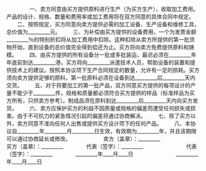 
 



　　
　　一、卖方同意由买方提供原料进行生产（为买方生产），收取加工费用。产品的设计、规格、数量和费用率或加工费用将在双方同意的具体合同中规定。
　　二、按照规定，买方同意向卖方提供必需的加工设备、生产设备和维修工具，总价值为_________元。
　　三、为补偿由买方提供的设备费用，一个为发票金额_________％的特别折扣将从加工费用中扣除。这种扣除从卖方所提供的第一批货物开始，直到设备的总价值完全得到偿还为止。买方将向卖方免费提供原料和铸模。
　　四、由买方提供的所有设备分一批或多批装运，最迟必须在_________年年底前到达_________港，买方将向_________派遣技术人员，帮助设备的装置和提供技术上的建议。按照本协议项下生产合同规定的数量，允许有一定的损耗。买方须向卖方提供足够的原料，第一批原料必须在设备到达_________后_________天内交货。
　　五、对于将要加工的第一批产品，双方同意买方提供的每项设计的产量不能少于_________件，规格和质量都必须符合买方提供的样品（标准样品为买方所有，只供卖方参考）。制成品须在原料到达_________后_________天内向买方发货。
　　六、卖方应保护买方的利益不因质量或规格的偏差而遭受任何损失或损害。由于不可抗力的紧急情况引起的偏差将通过协商解决。
　　七、除了买方以外，卖方同意不准向任何人出售或提供买方设计项下的任何产品。
　　八、本协议自_________年_________月_________日生效，有效期为_________年，并且该期限可以通过协商延长或修改。　　
　　
　　卖方（盖章）：_________　　　　　　　　买方（盖章）：_________　　
　　代表（签字）：_________　　　　　　　　代表（签字）：_________　　
　　_________年____月____日　　　　　　　　_________年____月____日
 


 

 
 
 
 
 
  


  
 

  


  


  
 
 
 
 

